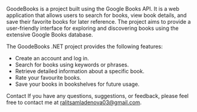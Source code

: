 GoodeBooks is a project built using the Google Books API.
It is a web application that allows users to search for books, view book details, and save their favorite books for later reference. 
The project aims to provide a user-friendly interface for exploring and discovering books using the extensive Google Books database.

The GoodeBooks .NET project provides the following features:
 - Create an account and log in.
 - Search for books using keywords or phrases.
 - Retrieve detailed information about a specific book.
 - Rate your favourite books.
 - Save your books in bookshelves for future usage.

Contact
If you have any questions, suggestions, or feedback, please feel free to contact me at ralitsamladenova03@gmail.com.
